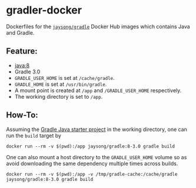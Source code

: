 # gradler-docker

Dockerfiles for the [`jaysong/gradle`](https://hub.docker.com/r/jaysong/gradle/) Docker
Hub images which contains Java and Gradle.

## Feature:

- [java:8](https://hub.docker.com/r/library/java/)
- Gradle 3.0
- `GRADLE_USER_HOME` is set at `/cache/gradle`.
- `GRADLE_HOME` is set at `/usr/bin/gradle`.
- A mount point is created at `/app` and `/GRADLE_USER_HOME` respectively.
- The working directory is set to `/app`.

## How-To:
Assuming the [Gradle Java starter project](https://spring.io/guides/gs/gradle/) in the
working directory, one can run the `build` target by
```
docker run --rm -v $(pwd):/app jaysong/gradle:8-3.0 gradle build
```

One can also mount a host directory to the `GRADLE_USER_HOME` volume so as avoid
downloading the same dependency multiple times across builds.
```
docker run --rm -v $(pwd):/app -v /tmp/gradle-cache:/cache/gradle jaysong/gradle:8-3.0 gradle build
```
